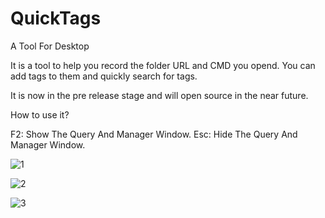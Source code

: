 # QuickTags
A Tool For Desktop

It is a tool to help you record the folder URL and CMD you opend. You can add tags to them and quickly search for tags.


It is now in the pre release stage and will open source in the near future.


How to use it?

F2: Show The Query And Manager Window.
Esc: Hide The Query And Manager Window.

![1](https://user-images.githubusercontent.com/44434483/162985795-c5a59cb8-b02c-4342-83b2-e537e56b05bf.png)

![2](https://user-images.githubusercontent.com/44434483/162985852-8ac03802-6cc0-4675-b357-4f8403bfc671.png)

![3](https://user-images.githubusercontent.com/44434483/162985890-e7f7cfe4-9e34-47d0-8fdd-31d454e789ac.png)


